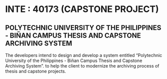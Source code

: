 # INTE : 40173 (CAPSTONE PROJECT)
## POLYTECHNIC UNIVERSITY OF THE PHILIPPINES - BIÑAN CAMPUS THESIS AND CAPSTONE ARCHIVING SYSTEM
The developers intend to design and develop a system entitled “Polytechnic University of the Philippines - Biñan Campus Thesis and Capstone Archiving System”. to help the client to modernize the archiving process of thesis and capstone projects.
